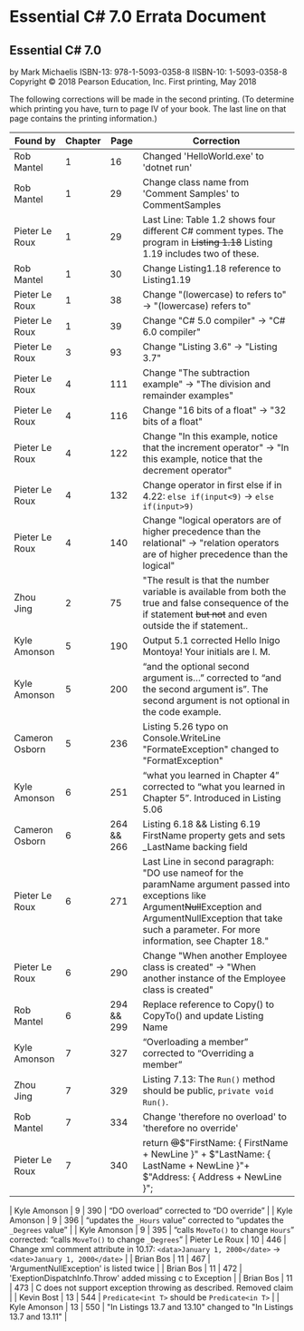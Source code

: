 # Essential C# 7.0 Errata Document

## Essential C# 7.0
by Mark Michaelis
ISBN-13: 978-1-5093-0358-8
IISBN-10: 1-5093-0358-8
Copyright © 2018 Pearson Education, Inc.
First printing, May 2018

The following corrections will be made in the second printing. (To determine which printing you have, turn to page IV of your book. The last line on that page contains the printing information.)

| Found by       | Chapter | Page       | Correction                                                                                                                                                        |
| -------------- | ------- | ---------- | ----------------------------------------------------------------------------------------------------------------------------------------------------------------- |
| Rob Mantel     | 1       | 16         | Changed 'HelloWorld.exe' to 'dotnet run'                                                                                                                          |
| Rob Mantel     | 1       | 29         | Change class name from 'Comment Samples' to CommentSamples
| Pieter Le Roux | 1           | 29          | Last Line: Table 1.2 shows four different C# comment types. The program in <s>Listing 1.18</s> Listing 1.19 includes two of these.
| Rob Mantel     | 1       | 30         | Change Listing1.18 reference to Listing1.19                                                                                           
| Pieter Le Roux | 1       | 38         | Change "(lowercase) to refers to" -> "(lowercase) refers to" 
| Pieter Le Roux | 1       | 39         | Change "C# 5.0 compiler" -> "C# 6.0 compiler" 
| Pieter Le Roux | 3       | 93         | Change "Listing 3.6" -> "Listing 3.7" 
| Pieter Le Roux | 4       | 111         | Change "The subtraction example" -> "The division and remainder examples" 
| Pieter Le Roux | 4       | 116         | Change "16 bits of a float" -> "32 bits of a float"
| Pieter Le Roux | 4       | 122         | Change "In this example, notice that the increment operator" -> "In this example, notice that the decrement operator" 
| Pieter Le Roux | 4       | 132         | Change operator in first else if in 4.22: `else if(input<9)` -> `else if(input>9)` 
| Pieter Le Roux | 4       | 140         | Change "logical operators are of higher precedence than the relational" -> "relation operators are of higher precedence than the logical" 
| Zhou Jing      | 2       | 75         | "The result is that the number variable is available from both the true and false consequence of the if statement ~~but not~~ and even outside the if statement.. |
| Kyle Amonson   | 5       | 190        | Output 5.1 corrected Hello Inigo Montoya! Your initials are I. M.                                                                                                 |
| Kyle Amonson   | 5       | 200        | “and the optional second argument is…” corrected to “and the second argument is”.  The second argument is not optional in the code example.                       |
| Cameron Osborn | 5       | 236        | Listing 5.26 typo on Console.WriteLine "FormateException" changed to "FormatException"                                                                            |
| Kyle Amonson   | 6       | 251        | “what you learned in Chapter 4” corrected to “what you learned in Chapter 5”.  Introduced in Listing 5.06                                                         |
| Cameron Osborn | 6       | 264 && 266 | Listing 6.18 && Listing 6.19 FirstName property gets and sets _LastName backing field
Pieter Le Roux | 6           | 271          | Last Line in second paragraph: "DO use nameof for the paramName argument passed into exceptions like Argument<s>Null</s>Exception and ArgumentNullException that take such a parameter. For more information, see Chapter 18."
| Pieter Le Roux  | 6       | 290         | Change "When another Employee class is created" -> "When another instance of the Employee class is created"                                                                              |
| Rob Mantel     | 6       | 294 && 299 | Replace reference to Copy() to CopyTo() and update Listing Name                                                                                                   |
| Kyle Amonson   | 7       | 327        | “Overloading a member” corrected to “Overriding a member”                                                                                                         |
| Zhou Jing      | 7       | 329        | Listing 7.13: The `Run()` method should be public, `private void Run()`.                                                                                          |
| Rob Mantel     | 7       | 334        | Change 'therefore no overload' to 'therefore no override'   
| Pieter Le Roux | 7           | 340          | return <s>@</s>$"FirstName: { FirstName + NewLine }" + $"LastName: { LastName + NewLine }"+ $"Address: { Address + NewLine }";

| Kyle Amonson   | 9       | 390        | “DO overload” corrected to “DO override”                                                                                                                          |
| Kyle Amonson   | 9       | 396        | “updates the `_Hours` value” corrected to “updates the `_Degrees` value”                                                                                          |
| Kyle Amonson   | 9       | 395        | “calls `MoveTo()` to change `Hours`” corrected: “calls `MoveTo()` to change `_Degrees`”
| Pieter Le Roux  | 10       | 446         | Change xml comment attribute in 10.17: `<data>January 1, 2000</date>` -> `<date>January 1, 2000</date>`                                                                              |
| Brian Bos      | 11      | 467        | 'ArgumentNullException' is listed twice                                                                                                                           |
| Brian Bos      | 11      | 472        | 'ExeptionDispatchInfo.Throw' added missing c to Exception                                                                                                         |
| Brian Bos      | 11      | 473        | C does not support exception throwing as described. Removed claim                                                                                                 |
| Kevin Bost     | 13      | 544        | `Predicate<int T>` should be `Predicate<in T>`                                                                                                                    |
| Kyle Amonson   | 13      | 550        | "In Listings 13.7 and 13.10" changed to "In Listings 13.7 and 13.11"                                                                                              |
